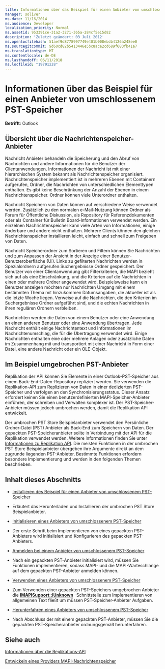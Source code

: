 ```yaml
---
title: Informationen über das Beispiel für einen Anbieter von umschlossenem PST-Speicher
manager: soliver
ms.date: 11/16/2014
ms.audience: Developer
localization_priority: Normal
ms.assetid: 953391ce-31a2-3271-365a-284cf5e15d82
description: 'Zuletzt geändert: 03 Juli 2012'
ms.openlocfilehash: 51aef9d8778997749e401b008ebdb4126a248ee0
ms.sourcegitcommit: 9d60cd82b5413446e5bc8ace2cd689f683fb41a7
ms.translationtype: MT
ms.contentlocale: de-DE
ms.lasthandoff: 06/11/2018
ms.locfileid: "19791228"
---
```

# <a name="about-the-sample-wrapped-pst-store-provider"></a>Informationen über das Beispiel für einen Anbieter von umschlossenem PST-Speicher

 
  
**Betrifft**: Outlook 
  
## <a name="overview-of-message-store-providers"></a>Übersicht über die Nachrichtenspeicher-Anbieter

Nachricht Anbieter behandeln die Speicherung und den Abruf von Nachrichten und andere Informationen für die Benutzer der Clientanwendungen. Informationen der Nachricht ist mit einer hierarchischen System bekannt als Nachrichtenspeicher organisiert. Nachrichtenspeicher implementiert ist in mehreren Ebenen mit Containern aufgerufen, Ordner, die Nachrichten von unterschiedlichen Elementtypen enthalten. Es gibt keine Beschränkung der Anzahl der Ebenen in einem Nachrichtenspeicher. Ordner können viele Unterordner enthalten.
  
Nachricht Speichern von Daten können auf verschiedene Weise verwendet werden. Zusätzlich zu den normalen e-Mail-Nutzung können Ordner als Forum für Öffentliche Diskussion, als Repository für Referenzdokumenten oder als Container für Bulletin Board-Informationen verwendet werden. Ein einzelnen Nachrichtenspeicher kann viele Arten von Informationen, einige änderbare und andere nicht enthalten. Mehrere Clients können den gleichen Nachrichtenspeicher installieren leicht, einfach und schnell zum Freigeben von Daten.
  
Nachricht Speicherordner zum Sortieren und Filtern können Sie Nachrichten und zum Anpassen der Ansicht in der Anzeige einer Benutzer-Benutzeroberfläche (UI). Links zu gefilterten Nachrichten werden in Spezialordnern aufgerufen Suchergebnisse Ordner gespeichert. Der Benutzer von einer Clientanwendung gibt Filterkriterien, die MAPI bezieht sich auf als eine Einschränkung, und die Kriterien auf die Nachrichten in einen oder mehrere Ordner angewendet wird. Beispielsweise kann ein Benutzer anzeigen möchten nur Nachrichten Umgang mit einem bestimmten Thema mit hinzukommen Datumsangaben, die aktueller ist als die letzte Woche liegen. Verweise auf die Nachrichten, die den Kriterien im Suchergebnisse Ordner aufgeführt sind, und die echten Nachrichten in ihren regulären Ordnern verbleiben.
  
Nachrichten werden die Daten von einem Benutzer oder eine Anwendung an einen anderen Benutzer oder eine Anwendung übertragen. Jede Nachricht enthält einige Nachrichtentext und Informationen im Nachrichtenumschlag, die für die Übertragung verwendet wird. Einige Nachrichten enthalten eine oder mehrere Anlagen oder zusätzliche Daten im Zusammenhang mit und transportiert mit einer Nachricht in Form einer Datei, eine andere Nachricht oder ein OLE-Objekt.
  
## <a name="the-sample-wrapped-pst-store-provider"></a>Im Beispiel umgebrochen PST-Anbieter

Replikation der API können Sie Elemente in einer Outlook-PST-Speicher aus einem Back-End-Daten-Repository repliziert werden. Sie verwenden die Replikation-API zum Replizieren von Daten in einer dedizierten PST-Speicher und verfolgen an den Synchronisierungsstatus. Dieser Ansatz erfordert keinen Sie einen benutzerdefinierten MAPI-Speicher-Anbieter einführen, der schreiben und Verwalten komplexer ist. Der PST-Speicher-Anbieter müssen jedoch umbrochen werden, damit die Replikation API entwickelt.
  
Der umbrochen PST Store Beispielanbieter verwendet den Persönliche Ordner-Datei (PST) Anbieter als Back-End zum Speichern von Daten. Der gepackten PST-Speicheranbieter sollte in Verbindung mit der API für die Replikation verwendet werden. Weitere Informationen finden Sie unter [Informationen zu Replikation API](about-the-replication-api.md). Die meisten Funktionen in der umbrochen PST Store Beispielanbieter übergeben ihre Argumente direkt an dem zugrunde liegenden PST-Anbieter. Bestimmte Funktionen erfordern besondere Implementierung und werden in den folgenden Themen beschrieben.
  
## <a name="in-this-section"></a>Inhalt dieses Abschnitts

- [Installieren des Beispiel für einen Anbieter von umschlossenem PST-Speicher](installing-the-sample-wrapped-pst-store-provider.md)
    
- Erläutert das Herunterladen und Installieren der umbrochen PST Store Beispielanbieter.
    
- [Initialisieren eines Anbieters von umschlossenem PST-Speicher](initializing-a-wrapped-pst-store-provider.md)
    
- Der erste Schritt beim Implementieren von eines gepackten PST-Anbieters wird initialisiert und Konfigurieren des gepackten PST-Anbieters.
    
- [Anmelden bei einem Anbieter von umschlossenem PST-Speicher](logging-on-to-a-wrapped-pst-store-provider.md)
    
- Nach ein gepackten PST-Anbieter initialisiert wird, müssen Sie Funktionen implementieren, sodass MAPI- und die MAPI-Warteschlange auf dem gepackten PST-Anbieter anmelden können.
    
- [Verwenden eines Anbieters von umschlossenem PST-Speicher](using-a-wrapped-pst-store-provider.md)
    
- Zum Verwenden einer gepackten PST-Speichers umgebrochen Anbieter die **[IMAPISupport::IUnknown](imapisupportiunknown.md)** -Schnittstelle zum Implementieren von allgemeinen Text fließt um müssen PST-Speicher-Anbieter Aufgaben. 
    
- [Herunterfahren eines Anbieters von umschlossenem PST-Speicher](shutting-down-a-wrapped-pst-store-provider.md)
    
- Nach Abschluss der mit einem gepackten PST-Anbieter, müssen Sie die gepackten PST-Speicheranbieter ordnungsgemäß herunterfahren.
    
## <a name="see-also"></a>Siehe auch



[Informationen über die Replikations-API](about-the-replication-api.md)
  
[Entwickeln eines Providers MAPI-Nachrichtenspeicher](developing-a-mapi-message-store-provider.md)

